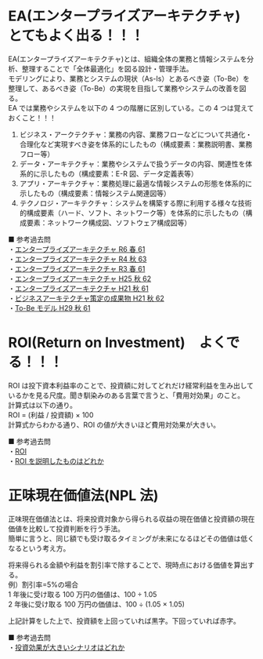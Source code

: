 # EA(エンタープライズアーキテクチャ)　とてもよく出る！！！

EA(エンタープライズアーキテクチャ)とは、組織全体の業務と情報システムを分析、整理することで「全体最適化」を図る設計・管理手法。  
モデリングにより、業務とシステムの現状（As-Is）とあるべき姿（To-Be）を整理して、あるべき姿（To-Be）の実現を目指して業務やシステムの改善を図る。  
EA では業務やシステムを以下の 4 つの階層に区別している。この 4 つは覚えておくこと！！！

1. ビジネス・アークテクチャ：業務の内容、業務フローなどについて共通化・合理化など実現すべき姿を体系的にしたもの（構成要素：業務説明書、業務フロー等）
2. データ・アーキテクチャ：業務やシステムで扱うデータの内容、関連性を体系的に示したもの（構成要素：E-R 図、データ定義表等）
3. アプリ・アーキテクチャ：業務処理に最適な情報システムの形態を体系的に示したもの（構成要素：情報システム関連図等）
4. テクノロジ・アーキテクチャ：システムを構築する際に利用する様々な技術的構成要素（ハード、ソフト、ネットワーク等）を体系的に示したもの（構成要素：ネットワーク構成図、ソフトウェア構成図等）

■ 参考過去問  
・[エンタープライズアーキテクチャ R6 春 61](https://www.ap-siken.com/kakomon/06_haru/q61.html)  
・[エンタープライズアーキテクチャ R4 秋 63](https://www.ap-siken.com/kakomon/04_aki/q63.html)  
・[エンタープライズアーキテクチャ R3 春 61](https://www.ap-siken.com/kakomon/03_haru/q61.html)  
・[エンタープライズアーキテクチャ H25 秋 62](https://www.ap-siken.com/kakomon/25_aki/q62.html)  
・[エンタープライズアーキテクチャ H21 秋 61](https://www.ap-siken.com/kakomon/21_aki/q61.html)  
・[ビジネスアーキテクチャ策定の成果物 H21 秋 62](https://www.ap-siken.com/kakomon/21_aki/q62.html)  
・[To-Be モデル H29 秋 61](https://www.ap-siken.com/kakomon/29_aki/q61.html)

# ROI(Return on Investment)　よくでる！！！

ROI は投下資本利益率のことで、投資額に対してどれだけ経常利益を生み出しているかを見る尺度。聞き馴染みのある言葉で言うと、「費用対効果」のこと。  
計算式は以下の通り。  
ROI = (利益 / 投資額) × 100  
計算式からわかる通り、ROI の値が大きいほど費用対効果が大きい。

■ 参考過去問  
・[ROI](https://www.ap-siken.com/kakomon/26_haru/q64.html)  
・[ROI を説明したものはどれか](https://www.ap-siken.com/kakomon/05_haru/q61.html)

# 正味現在価値法(NPL 法)

正味現在価値法とは、将来投資対象から得られる収益の現在価値と投資額の現在価値を比較して投資判断を行う手法。  
簡単に言うと、同じ額でも受け取るタイミングが未来になるほどその価値は低くなるという考え方。

将来得られる金額や利益を割引率で除することで、現時点における価値を算出する。  
例）割引率=5%の場合  
1 年後に受け取る 100 万円の価値は、100 ÷ 1.05  
2 年後に受け取る 100 万円の価値は、100 ÷ (1.05 × 1.05)

上記計算をした上で、投資額を上回っていれば黒字。下回っていれば赤字。

■ 参考過去問  
・[投資効果が大きいシナリオはどれか](https://www.ap-siken.com/kakomon/04_aki/q64.html)

